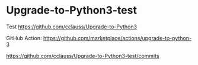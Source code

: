 # Upgrade-to-Python3-test
Test https://github.com/cclauss/Upgrade-to-Python3 

GitHub Action: https://github.com/marketplace/actions/upgrade-to-python-3

https://github.com/cclauss/Upgrade-to-Python3-test/commits
